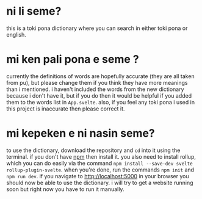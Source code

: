 # ni li seme?

this is a toki pona dictionary where you can search in either toki pona or english.

# mi ken pali pona e seme ?

currently the definitions of words are hopefully accurate (they are all taken from pu), but please change them if you think they have more meanings than i mentioned. i haven't included the words from the new dictionary because i don't have it, but if you do then it would be helpful if you added them to the words list in `App.svelte`. also, if you feel any toki pona i used in this project is inaccurate then please correct it.

# mi kepeken e ni nasin seme?

to use the dictionary, download the repository and `cd` into it using the terminal. if you don't have [npm](https://nodejs.org/en/download/) then install it. you also need to install rollup, which you can do easily via the command `npm install --save-dev svelte rollup-plugin-svelte`. when you're done, run the commands `npm init` and `npm run dev`. if you navigate to <http://localhost:5000> in your browser you should now be able to use the dictionary. i will try to get a website running soon but right now you have to run it manually.
